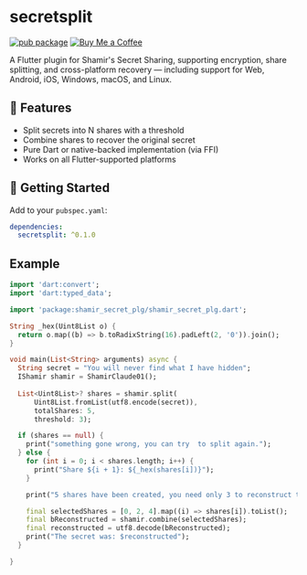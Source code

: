 # secretsplit

[![pub package](https://img.shields.io/pub/v/secretsplit.svg)](https://pub.dev/packages/shamir_secret_plg/changelog)
[![Buy Me a Coffee](https://img.shields.io/badge/Buy%20Me%20a%20Coffee-Donate-blue?style=for-the-badge&logo=buymeacoffee&logoColor=white)](https://www.buymeacoffee.com/yoramtelav0)

A Flutter plugin for Shamir's Secret Sharing, supporting encryption, share splitting, and 
cross-platform recovery — including support for Web, Android, iOS, Windows, macOS, and Linux.

## 🔧 Features

- Split secrets into N shares with a threshold
- Combine shares to recover the original secret
- Pure Dart or native-backed implementation (via FFI)
- Works on all Flutter-supported platforms

## 🚀 Getting Started

Add to your `pubspec.yaml`:

```yaml
dependencies:
  secretsplit: ^0.1.0
```

## Example

```dart
import 'dart:convert';
import 'dart:typed_data';

import 'package:shamir_secret_plg/shamir_secret_plg.dart';

String _hex(Uint8List o) {
  return o.map((b) => b.toRadixString(16).padLeft(2, '0')).join();
}

void main(List<String> arguments) async {
  String secret = "You will never find what I have hidden";
  IShamir shamir = ShamirClaude01();
  
  List<Uint8List>? shares = shamir.split(
      Uint8List.fromList(utf8.encode(secret)),
      totalShares: 5,
      threshold: 3);

  if (shares == null) {
    print("something gone wrong, you can try  to split again.");
  } else {
    for (int i = 0; i < shares.length; i++) {
      print("Share ${i + 1}: ${_hex(shares[i])}");
    }

    print("5 shares have been created, you need only 3 to reconstruct the secret. Let's take 1, 3, qnd 5");

    final selectedShares = [0, 2, 4].map((i) => shares[i]).toList();
    final bReconstructed = shamir.combine(selectedShares);
    final reconstructed = utf8.decode(bReconstructed);
    print("The secret was: $reconstructed");
  }

}
```

